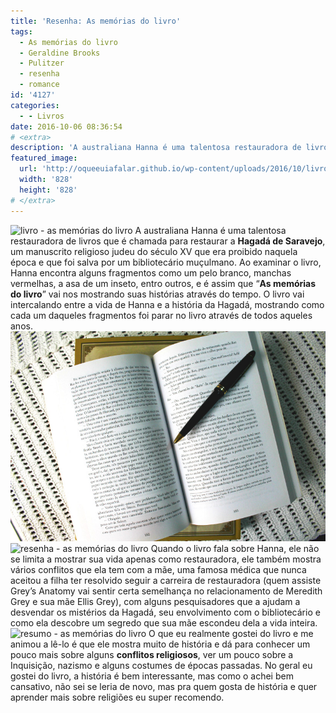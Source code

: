 ```yaml
---
title: 'Resenha: As memórias do livro'
tags:
  - As memórias do livro
  - Geraldine Brooks
  - Pulitzer
  - resenha
  - romance
id: '4127'
categories:
  - - Livros
date: 2016-10-06 08:36:54
# <extra>
description: 'A australiana Hanna é uma talentosa restauradora de livros que é chamada para restaurar a Hagadá de Saravejo, um manuscrito religioso judeu do século XV que era proibido naquela época e que foi salva por um bibliotecário muçulmano. Ao examinar o livro, Hanna encontra alguns fragmentos como um pelo branco, manchas vermelhas, a asa de um inseto, entro outros, e é assim que “As memórias do livro” vai nos mostrando suas histórias através do tempo. O livro vai intercalando entre a vida de Hanna e a história da Hagadá, mostrando como cada um daqueles fragmentos foi parar no livro através de todos aqueles anos. Quando o livro fala sobre Hanna, ele não se limita a mostrar sua vida apenas como restauradora, ele também mostra vários conflitos que ela tem com a mãe, uma famosa médica que nunca aceitou a filha &hellip;'
featured_image: 
  url: 'http://oqueeuiafalar.github.io/wp-content/uploads/2016/10/livro-As-memórias-do-livro-resumo.jpg'
  width: '828'
  height: '828'
# </extra>
---
```


![livro - as memórias do livro ](/wp-content/uploads/2016/10/livro-As-memórias-do-livro-resumo.jpg) A australiana Hanna é uma talentosa restauradora de livros que é chamada para restaurar a **Hagadá de Saravejo**, um manuscrito religioso judeu do século XV que era proibido naquela época e que foi salva por um bibliotecário muçulmano. Ao examinar o livro, Hanna encontra alguns fragmentos como um pelo branco, manchas vermelhas, a asa de um inseto, entro outros, e é assim que “**As memórias do livro**” vai nos mostrando suas histórias através do tempo. O livro vai intercalando entre a vida de Hanna e a história da Hagadá, mostrando como cada um daqueles fragmentos foi parar no livro através de todos aqueles anos. ![resenha do livro - as memórias do livro](/wp-content/uploads/2016/10/páginas-do-livro-as-memórias-do-livro.jpg) ![resenha - as memórias do livro](/wp-content/uploads/2016/10/contra-capa-do-livrio-as-memórias-do-livro.jpg) Quando o livro fala sobre Hanna, ele não se limita a mostrar sua vida apenas como restauradora, ele também mostra vários conflitos que ela tem com a mãe, uma famosa médica que nunca aceitou a filha ter resolvido seguir a carreira de restauradora (quem assiste Grey’s Anatomy vai sentir certa semelhança no relacionamento de Meredith Grey e sua mãe Ellis Grey), com alguns pesquisadores que a ajudam a desvendar os mistérios da Hagadá, seu envolvimento com o bibliotecário e como ela descobre um segredo que sua mãe escondeu dela a vida inteira. ![resumo - as memórias do livro](/wp-content/uploads/2016/10/capa-do-livro-as-memórias-do-livro.jpg) O que eu realmente gostei do livro e me animou a lê-lo é que ele mostra muito de história e dá para conhecer um pouco mais sobre alguns **conflitos religiosos**, ver um pouco sobre a Inquisição, nazismo e alguns costumes de épocas passadas. No geral eu gostei do livro, a história é bem interessante, mas como o achei bem cansativo, não sei se leria de novo, mas pra quem gosta de história e quer aprender mais sobre religiões eu super recomendo.
